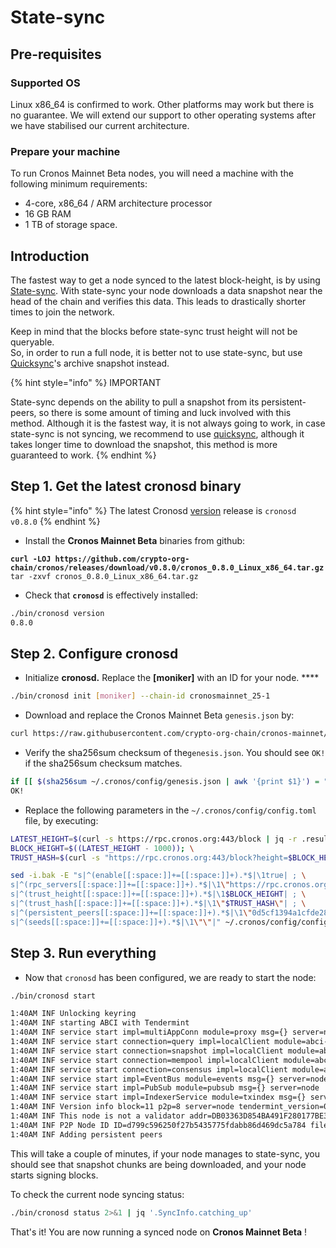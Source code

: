 # State-sync

## Pre-requisites

### Supported OS

Linux x86\_64 is confirmed to work. Other platforms may work but there is no guarantee. We will extend our support to other operating systems after we have stabilised our current architecture.

### Prepare your machine

To run Cronos Mainnet Beta nodes, you will need a machine with the following minimum requirements:

* 4-core, x86\_64 / ARM architecture processor
* 16 GB RAM
* 1 TB of storage space.

## Introduction

The fastest way to get a node synced to the latest block-height, is by using [State-sync](https://docs.tendermint.com/master/tendermint-core/state-sync.html). With state-sync your node downloads a data snapshot near the head of the chain and verifies this data. This leads to drastically shorter times to join the network.

Keep in mind that the blocks before state-sync trust height will not be queryable. \
So, in order to run a full node, it is better not to use state-sync, but use [Quicksync](quicksync.md)'s archive snapshot instead.&#x20;

{% hint style="info" %}
IMPORTANT

State-sync depends on the ability to pull a snapshot from its persistent-peers, so there is some amount of timing and luck involved with this method. Although it is the fastest way, it is not always going to work, in case state-sync is not syncing, we recommend to use [quicksync](quicksync.md), although it takes longer time to download the snapshot, this method is more guaranteed to work.
{% endhint %}

## Step 1. Get the latest cronosd binary

{% hint style="info" %}
The latest Cronosd [version](https://github.com/crypto-org-chain/cronos/releases) release is `cronosd v0.8.0`
{% endhint %}

* Install the **Cronos Mainnet Beta** binaries from github:

<pre class="language-bash"><code class="lang-bash"><strong>curl -LOJ https://github.com/crypto-org-chain/cronos/releases/download/v0.8.0/cronos_0.8.0_Linux_x86_64.tar.gz
</strong>tar -zxvf cronos_0.8.0_Linux_x86_64.tar.gz</code></pre>

* Check that **`cronosd`** is effectively installed:

```bash
./bin/cronosd version
0.8.0
```



## Step 2. Configure cronosd

* Initialize **cronosd.** Replace the **\[moniker]** with an ID for your node. ****&#x20;

```bash
./bin/cronosd init [moniker] --chain-id cronosmainnet_25-1
```

* Download and replace the Cronos Mainnet Beta `genesis.json` by:

```bash
curl https://raw.githubusercontent.com/crypto-org-chain/cronos-mainnet/master/cronosmainnet_25-1/genesis.json > ~/.cronos/config/genesis.json
```

* Verify the sha256sum checksum of the`genesis.json`. You should see `OK!` if the sha256sum checksum matches.

```bash
if [[ $(sha256sum ~/.cronos/config/genesis.json | awk '{print $1}') = "58f17545056267f57a2d95f4c9c00ac1d689a580e220c5d4de96570fbbc832e1" ]]; then echo "OK"; else echo "MISMATCHED"; fi;
OK!
```

* Replace the following parameters in the `~/.cronos/config/config.toml` file, by executing:

```bash
LATEST_HEIGHT=$(curl -s https://rpc.cronos.org:443/block | jq -r .result.block.header.height); \
BLOCK_HEIGHT=$((LATEST_HEIGHT - 1000)); \
TRUST_HASH=$(curl -s "https://rpc.cronos.org:443/block?height=$BLOCK_HEIGHT" | jq -r .result.block_id.hash)

sed -i.bak -E "s|^(enable[[:space:]]+=[[:space:]]+).*$|\1true| ; \
s|^(rpc_servers[[:space:]]+=[[:space:]]+).*$|\1\"https://rpc.cronos.org:443,https://rpc.cronos.org:443\"| ; \
s|^(trust_height[[:space:]]+=[[:space:]]+).*$|\1$BLOCK_HEIGHT| ; \
s|^(trust_hash[[:space:]]+=[[:space:]]+).*$|\1\"$TRUST_HASH\"| ; \
s|^(persistent_peers[[:space:]]+=[[:space:]]+).*$|\1\"0d5cf1394a1cfde28dc8f023567222abc0f47534@cronos-seed-0.crypto.org:26656,3032073adc06d710dd512240281637c1bd0c8a7b@cronos-seed-1.crypto.org:26656,04f43116b4c6c70054d9c2b7485383df5b1ed1da@cronos-seed-2.crypto.org:26656,337377dcda43d79c537d2c4d93ad3b698ce9452e@bd-cronos-mainnet-seed-node-01.bdnodes.net:26656\"| ; \
s|^(seeds[[:space:]]+=[[:space:]]+).*$|\1\"\"|" ~/.cronos/config/config.toml
```

## Step 3. Run everything

* Now that `cronosd` has been configured, we are ready to start the node:

```bash
./bin/cronosd start

1:40AM INF Unlocking keyring
1:40AM INF starting ABCI with Tendermint
1:40AM INF service start impl=multiAppConn module=proxy msg={} server=node
1:40AM INF service start connection=query impl=localClient module=abci-client msg={} server=node
1:40AM INF service start connection=snapshot impl=localClient module=abci-client msg={} server=node
1:40AM INF service start connection=mempool impl=localClient module=abci-client msg={} server=node
1:40AM INF service start connection=consensus impl=localClient module=abci-client msg={} server=node
1:40AM INF service start impl=EventBus module=events msg={} server=node
1:40AM INF service start impl=PubSub module=pubsub msg={} server=node
1:40AM INF service start impl=IndexerService module=txindex msg={} server=node
1:40AM INF Version info block=11 p2p=8 server=node tendermint_version=0.34.20
1:40AM INF This node is not a validator addr=DB03363D854BA491F280177BE33DE527F7542094 module=consensus pubKey=/L3Qe1oaNfrDael3QAmILSz5bLre9NAmKd48wd4eW8w= server=node
1:40AM INF P2P Node ID ID=d799c596250f27b5435775fdabb86d469dc5a784 file=/home/ubuntu/.cronos/config/node_key.json module=p2p server=node
1:40AM INF Adding persistent peers
```

This will take a couple of minutes, if your node manages to state-sync, you should see that  snapshot chunks are being downloaded, and your node starts signing blocks.

To check the current node syncing status:

```bash
./bin/cronosd status 2>&1 | jq '.SyncInfo.catching_up'
```



That's it! You are now running a synced node on **Cronos Mainnet Beta** !
